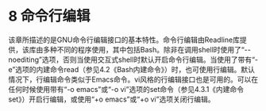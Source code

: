 # 8 命令行编辑

该章所描述的是GNU命令行编辑接口的基本特性。命令行编辑由Readline库提供，该库由多种不同的程序使用，其中包括Bash。除非在调用shell时使用了“--noediting”选项，否则当使用交互式shell时默认开启命令行编辑。当使用了带有“-e”选项的内建命令read（参见4.2《Bash内建命令》）时，也可使用行编辑。默认情况下，行编辑命令类似于Emacs命令。vi风格的行编辑接口也是可用的。可以在任何时候使用带有“-o emacs”或“-o vi”选项的set命令（参见4.3.1《内建命令set》）开启行编辑，或使用“+o emacs”或“+o vi”选项关闭行编辑。